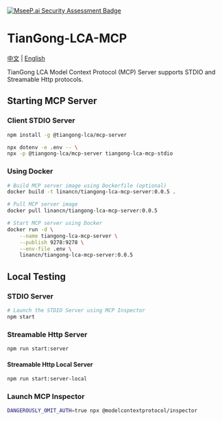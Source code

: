 [![MseeP.ai Security Assessment Badge](https://mseep.net/pr/linancn-tiangong-lca-mcp-badge.png)](https://mseep.ai/app/linancn-tiangong-lca-mcp)

# TianGong-LCA-MCP

[中文](https://github.com/linancn/tiangong-lca-mcp/blob/main/README_CN.md) | [English](https://github.com/linancn/tiangong-lca-mcp/blob/main/README.md)

TianGong LCA Model Context Protocol (MCP) Server supports STDIO and Streamable Http protocols.

## Starting MCP Server

### Client STDIO Server

```bash
npm install -g @tiangong-lca/mcp-server

npx dotenv -e .env -- \
npx -p @tiangong-lca/mcp-server tiangong-lca-mcp-stdio
```

### Using Docker

```bash
# Build MCP server image using Dockerfile (optional)
docker build -t linancn/tiangong-lca-mcp-server:0.0.5 .

# Pull MCP server image
docker pull linancn/tiangong-lca-mcp-server:0.0.5

# Start MCP server using Docker
docker run -d \
    --name tiangong-lca-mcp-server \
    --publish 9278:9278 \
    --env-file .env \
    linancn/tiangong-lca-mcp-server:0.0.5
```

## Local Testing

### STDIO Server

```bash
# Launch the STDIO Server using MCP Inspector
npm start
```

### Streamable Http Server

```bash
npm run start:server
```

#### Streamable Http Local Server

```bash
npm run start:server-local
```

### Launch MCP Inspector

```bash
DANGEROUSLY_OMIT_AUTH=true npx @modelcontextprotocol/inspector
```
